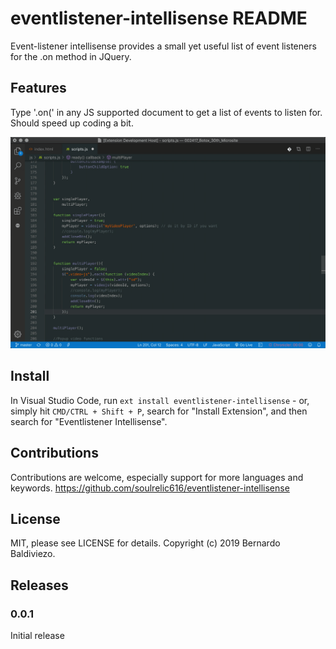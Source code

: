 # eventlistener-intellisense README

Event-listener intellisense provides a small yet useful list of event listeners for the .on method in JQuery.

## Features

Type  '.on(' in any JS supported document to get a list of events to listen for. Should speed up coding a bit.

![](demo.gif)

## Install
In Visual Studio Code, run `ext install eventlistener-intellisense` - or, simply hit `CMD/CTRL + Shift + P`, search for "Install Extension", and then search for "Eventlistener Intellisense".

## Contributions
Contributions are welcome, especially support for more languages and keywords. https://github.com/soulrelic616/eventlistener-intellisense

## License
MIT, please see LICENSE for details. Copyright (c) 2019 Bernardo Baldiviezo.


## Releases


### 0.0.1

Initial release
 
